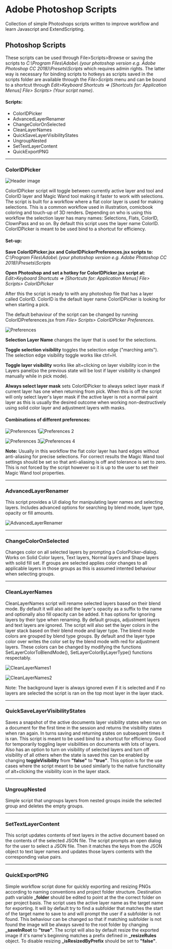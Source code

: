 # Adobe Photoshop Scripts

Collection of simple Photoshops scripts written to improve workflow and learn Javascript and ExtendScripting.

## Photoshop Scripts

These scripts can be used through File>Scripts>Browse or saving the scripts to *C:\Program Files\Adobe\ (your photoshop version e.g. Adobe Photoshop CC 2018)\Presets\Scripts* which requires admin rights.
The latter way is necessary for binding scripts to hotkeys as scripts saved in the scripts folder are available through the *File>Scripts* menu and can be bound to a shortcut through *Edit>Keyboard Shortcuts => [Shortcuts for: Application Menus] File> Scripts> (Your script name)*.

#### Scripts:
* ColorIDPicker
* AdvancedLayerRenamer
* ChangeColorOnSelected
* CleanLayerNames
* QuickSaveLayerVisibilityStates
* UngroupNested
* SetTextLayerContent
* QuickExportPNG

---

### ColorIDPicker

![Header image](https://github.com/korintic/AdobePhotoshopScripts/blob/master/Images/ColorIDPicker.png "Header image")


ColorIDPicker script will toggle between currently active layer and tool and ColorID layer and Magic Wand tool making it faster to work with selections.
The script is built for a workflow where a flat color layer is used for making selections.
This is a common workflow used in illustration, comicbook coloring and touch-up of 3D renders.
Depending on who is using this workflow the selection layer has many names: Selections, Flats, ColorID, ClownPass and so on.
By default this script uses the layer name ColorID.
ColorIDPicker is meant to be used bind to a shortcut for efficiency.

#### Set-up:
**Save ColorIDPicker.jsx and ColorIDPickerPreferences.jsx scripts to:**  
*C:\Program Files\Adobe\ (your photoshop version e.g. Adobe Photoshop CC 2018)\Presets\Scripts*

**Open Photoshop and set a hotkey for ColorIDPicker.jsx script at:**  
*Edit>Keyboard Shortcuts => [Shortcuts for: Application Menus] File> Scripts> ColorIDPicker*

After this the script is ready to with any photoshop file that has a layer called ColorID.
ColorID is the default layer name ColorIDPicker is looking for when starting a pick.

The default behaviour of the script can be changed by running ColorIDPreferences.jsx from *File> Scripts> ColorIDPicker Preferences*.

![Preferences](https://github.com/korintic/AdobePhotoshopScripts/blob/master/Images/ColorIDPickerPreferences.png "Preferences")

**Selection Layer Name** changes the layer that is used for the selections.

**Toggle selection visibility** toggles the selection edge ("marching ants").
The selection edge visibility toggle works like ctrl+H.

**Toggle layer visibility** works like alt+clicking on layer visibility icon in the Layers panel(so the previous state will be lost if layer visibility is changed manually while in pick mode).

**Always select layer mask** sets ColorIDPicker to always select layer mask if current layer has one when returning from pick.
When this is off the script will only select layer's layer mask if the active layer is not a normal paint layer as this is usually the desired outcome when working non-destructively using solid color layer and adjustment layers with masks.

#### Combinations of different preferences:

![Preferences 1](https://github.com/korintic/AdobePhotoshopScripts/blob/master/Images/ColorIDPickerPreferences1.gif "Preferences 1")![Preferences 2](https://github.com/korintic/AdobePhotoshopScripts/blob/master/Images/ColorIDPickerPreferences2.gif "Preferences 2")

![Preferences 3](https://github.com/korintic/AdobePhotoshopScripts/blob/master/Images/ColorIDPickerPreferences3.gif "Preferences 3")![Preferences 4](https://github.com/korintic/AdobePhotoshopScripts/blob/master/Images/ColorIDPickerPreferences4.gif "Preferences 4")

**Note:**
Usually in this workflow the flat color layer has hard edges without anti-aliasing for precise selections. 
For correct results the Magic Wand tool settings should be set so that anti-aliasing is off and tolerance is set to zero.
This is not forced by the script however so it is up to the user to set their Magic Wand tool properties.

---

### AdvancedLayerRenamer

This script provides a UI dialog for manipulating layer names and selecting layers. Includes advanced options for searching by blend mode, layer type, opacity or fill amounts.

![AdvancedLayerRenamer](https://github.com/korintic/AdobePhotoshopScripts/blob/master/Images/AdvancedLayerRenamer.png "AdvancedLayerRenamer")


---

### ChangeColorOnSelected

Changes color on all selected layers by prompting a ColorPicker–dialog. Works on Solid Color layers, Text layers, Normal layers and Shape layers with solid fill set.
If groups are selected applies color changes to all applicable layers in those groups as this is assumed intented behaviour when selecting groups.

---

### CleanLayerNames

CleanLayerNames script will rename selected layers based on their blend mode. By default it will also add the layer's opacity as a suffix to the name and optionally also fill opacity can be added. 
It has options for ignoring layers by their type when renaming.
By default groups, adjustment layers and text layers are ignored.
The script will also set the layer colors in the layer stack based on their blend mode and layer type. The blend mode colors are grouped by blend type groups. By default and the layer type color over writes the color set by the blend mode with red for adjustment layers. These colors can be changed by modifying the functions SetLayerColorToBlendMode(), SetLayerColorByLayerType() functions respectably.

![CleanLayerNames1](https://github.com/korintic/AdobePhotoshopScripts/blob/master/Images/CleanLayerNames1.png "CleanLayerNames1")

![CleanLayerNames2](https://github.com/korintic/AdobePhotoshopScripts/blob/master/Images/CleanLayerNames2.png "CleanLayerNames2")

Note: The background layer is always ignored even if it is selected and if no layers are selected the script is ran on the top most layer in the layer stack.

---

### QuickSaveLayerVisibilityStates

Saves a snapshot of the active documents layer visibility states when run on a document for the first time in the session and returns the visibility states when ran again. In turns saving and returning states on subsequent times it is ran. This script is meant to be used bind to a shortcut for efficiency. Good for temporarily toggling layer visibilities on documents with lots of layers. Also has an option to turn on visibility of selected layers and turn off visibility of all others when the state is saved this can be enabled by changing **toggleVisibility** from **"false"** to **"true"**. This option is for the use cases where the script meant to be used similarly to the native functionality of alt+clicking the visibility icon in the layer stack.

---

### UngroupNested

Simple script that ungroups layers from nested groups inside the selected group and deletes the empty groups.

---

### SetTextLayerContent

This script updates contents of text layers in the active document based on the contents of the selected JSON file. The script prompts an open dialog for the user to select a JSON file. Then it matches the keys from the JSON object to text layer names and updates those layers contents with the corresponding value pairs.

---

### QuickExportPNG

Simple workflow script done for quickly exporting and resizing PNGs according to naming conventions and project folder structure.
Destination path variable **_folder** should be edited to point at the the correct folder on per project basis.
The script uses the active layer name as the target name for exporting. It will by default try to find a subfolder that matches the start of the target name to save to and will prompt the user if a subfolder is not found. This behaviour can be changed so that if matching subfolder is not found the image will be always saved to the root folder by changing **_saveInRoot** to **"true"**. The script will also by default resize the exported image if it's name's beginning matches a prefix defined in **_resizeRules** object. To disable resizing **_isResizedByPrefix** should be set to **"false"**.
